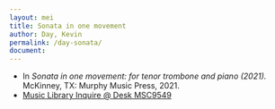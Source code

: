 ```yaml
---
layout: mei
title: Sonata in one movement
author: Day, Kevin
permalink: /day-sonata/
document:
---
```


- In *Sonata in one movement: for tenor trombone and piano (2021).* McKinney, TX: Murphy Music Press, 2021.
- <a href="https://tufts.primo.exlibrisgroup.com/permalink/01TUN_INST/1kc9gia/alma991018616873903851" target="_blank">Music Library Inquire @ Desk MSC9549</a>

